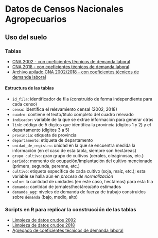 # Datos de Censos Nacionales Agropecuarios
## Uso del suelo
### Tablas
- [CNA 2002 - con coeficientes técnicos de demanda laboral](./data/proc/uso_suelo_2002_con_coeficientes.csv)
- [CNA 2018 - con coeficientes técnicos de demanda laboral](./data/proc/uso_suelo_2018_con_coeficientes.csv)
- [Archivo apilado CNA 2002/2018 - con coeficientes técnicos de demanda laboral](./data/proc/uso_suelo_2002_2018_coefs.csv)

#### Estructura de las tablas
- `id_fila`: identificador de fila (construido de forma independiente para cada censo)
- `censo`: identifica el relevamiento censal (2002, 2018)
- `cuadro`: contiene el texto/título completo del cuadro relevado
- `indicador`: variable de la que se extrae información para generar otras
- `link`: código de 5 dígitos que identifica la provincia (dígitos 1 y 2) y el departamento (dígitos 3 a 5)
- `provincia`: etiqueta de provincia
- `departamento`: etiqueta de departamento
- `unidad_de_registro`: unidad en la que se encuentra medida la información (en el caso de esta tabla, siempre son hectáreas)
- `grupo_cultivo`: gran grupo de cultivos (cerales, oleaginosas, etc.)
- `periodo`: momento de ocupación/implantación del cultivo mencionado (primera, segunda, perenne, etc.)
- `cultivo`: etiqueta específica de cada cultivo (soja, maíz, etc.); esta variable se halla aún en _proceso de normalización_
- `valor`: la cantidad de unidades (en este caso, hectáreas) para esta fila
- `demanda`: cantidad de jornales/hectárea/año estimados
- `demanda_agg`: niveles de demanda de fuerza de trabajo construidos sobre `demanda` (bajo, medio, alto)

### Scripts en R para replicar la construcción de las tablas
- [Limpieza de datos crudos 2002](./src/0_uso_suelo_2002_prepro.R)
- [Limpieza de datos crudos 2018](./src/1_uso_suelo_2018_prepro.R)
- [Agregado de coeficientes técnicos de demanda laboral](./src/2_uso_suelo_agregado_coeficientes.R)